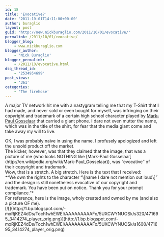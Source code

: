 ```yaml
---
id: 18
title: 'Evocative?'
date: '2011-10-01T14:11:00+00:00'
author: buraglio
layout: post
guid: 'http://new.nickburaglio.com/2011/10/01/evocative/'
permalink: /2011/10/01/evocative/
blogger_blog:
    - www.nickburaglio.com
blogger_author:
    - 'Nick Buraglio'
blogger_permalink:
    - /2011/10/evocative.html
dsq_thread_id:
    - '2534954699'
post_views:
    - '361'
categories:
    - 'The firehose'
---
```


A major TV network hit me with a nastygram telling me that my T-Shirt that I had made, and never sold or even bought for myself, was infringing on their copyright and trademark of a certain high school character played by [Mark-Paul Gosselaar](http://en.wikipedia.org/wiki/Mark-Paul_Gosselaar) that carried a giant phone. I dare not even mutter the name, which was in the title of the shirt, for fear that the media giant come and take away my will to live.

<div>OK, I was probably naive in using the name. I profusely apologized and left the unsold product off the market. </div><div>The kicker, however, was that they claimed that the image, that was a picture of me (who looks NOTHING like [Mark-Paul Gosselaar](http://en.wikipedia.org/wiki/Mark-Paul_Gosselaar)), was “evocative” of their copyright and trademark. </div><div>Wow, that is a stretch. A big stretch. Here is the text that I received:</div><div></div><div>*“We own the rights to the character “\[name I dare not mention out loud\]” and the design is still nonetheless <span>evocative</span> of our copyright and trademark. You have been put on notice. Thank you for your prompt compliance.”*  </div><div></div><div>For reference, here is the image, wholy created and owned by me (and also a picture OF me). </div><div></div><div>  
[![](http://1.bp.blogspot.com/-mxRjKEZ4dDs/Toch1whEWEI/AAAAAAAAAFo/5UXCWYNUOSk/s320/471695_3414274_player_orig.png)](http://1.bp.blogspot.com/-mxRjKEZ4dDs/Toch1whEWEI/AAAAAAAAAFo/5UXCWYNUOSk/s1600/471695_3414274_player_orig.png)</div><div></div><div></div>